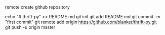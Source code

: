 remote create github repository

echo "# thrift-py" >> README.md
git init
git add README.md
git commit -m "first commit"
git remote add origin https://github.com/blanker/thrift-py.git
git push -u origin master